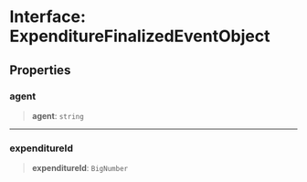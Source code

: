 # Interface: ExpenditureFinalizedEventObject

## Properties

### agent

> **agent**: `string`

***

### expenditureId

> **expenditureId**: `BigNumber`
